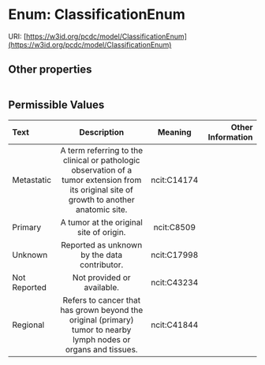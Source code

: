 
# Enum: ClassificationEnum




URI: [https://w3id.org/pcdc/model/ClassificationEnum](https://w3id.org/pcdc/model/ClassificationEnum)


## Other properties

|  |  |  |
| --- | --- | --- |

## Permissible Values

| Text | Description | Meaning | Other Information |
| :--- | :---: | :---: | ---: |
| Metastatic | A term referring to the clinical or pathologic observation of a tumor extension from its original site of growth to another anatomic site. | ncit:C14174 |  |
| Primary | A tumor at the original site of origin. | ncit:C8509 |  |
| Unknown | Reported as unknown by the data contributor. | ncit:C17998 |  |
| Not Reported | Not provided or available. | ncit:C43234 |  |
| Regional | Refers to cancer that has grown beyond the original (primary) tumor to nearby lymph nodes or organs and tissues. | ncit:C41844 |  |

